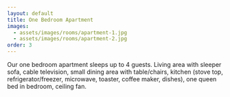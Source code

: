 ```yaml
---
layout: default
title: One Bedroom Apartment
images:
  - assets/images/rooms/apartment-1.jpg
  - assets/images/rooms/apartment-2.jpg
order: 3
---
```


Our one bedroom apartment sleeps up to 4 guests.  Living area with sleeper sofa, cable television, small dining area with table/chairs, kitchen (stove top, refrigerator/freezer, microwave, toaster, coffee maker, dishes), one queen bed in bedroom, ceiling fan.
